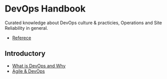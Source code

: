 # DevOps Handbook

Curated knowledge about DevOps culture & practicies, Operations and Site Reliability in general.

* [Referece](https://github.com/herrera-ignacio/oopnotes#devops)

## Introductory

* [What is DevOps and Why](./intro/devops.md)
* [Agile & DevOps](./intro/agile.md)